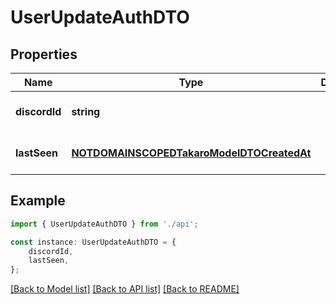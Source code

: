 # UserUpdateAuthDTO


## Properties

Name | Type | Description | Notes
------------ | ------------- | ------------- | -------------
**discordId** | **string** |  | [optional] [default to undefined]
**lastSeen** | [**NOTDOMAINSCOPEDTakaroModelDTOCreatedAt**](NOTDOMAINSCOPEDTakaroModelDTOCreatedAt.md) |  | [optional] [default to undefined]

## Example

```typescript
import { UserUpdateAuthDTO } from './api';

const instance: UserUpdateAuthDTO = {
    discordId,
    lastSeen,
};
```

[[Back to Model list]](../README.md#documentation-for-models) [[Back to API list]](../README.md#documentation-for-api-endpoints) [[Back to README]](../README.md)
